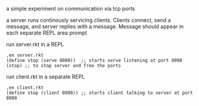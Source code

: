 a simple experiment on communication via tcp ports

a server runs continously servicing clients. Clients connect, send a message, and
server replies with a message. Message should appear in each separate REPL area
prompt

run server.rkt in a REPL
```
,en server.rkt 
(define stop (serve 8080))  ;; starts serve listening at port 8080
(stop) ;; to stop server and free the ports

```

run client.rkt in a separate REPL
```
,en client.rkt
(define stop (client 8080)) ;; starts client talking to server at port 8080

```
